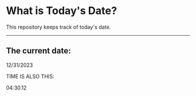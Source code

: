 # What is Today's Date?
This repository keeps track of today's date.
* * *
 
## The current date:  
 12/31/2023 
  
  
 TIME IS ALSO THIS: 
  
 04:30.12 
  
  
